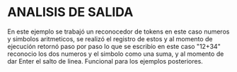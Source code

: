 # ANALISIS DE SALIDA
En este ejemplo se trabajó un reconocedor de tokens en este caso numeros y simbolos aritmeticos, se realizó el registro de estos y al momento de ejecución retornó paso por paso lo que
se escribío en este caso "12+34" reconocio los dos numeros y el simbolo como una suma, y al momento de dar Enter el salto de linea. Funcional para los ejemplos posteriores.
